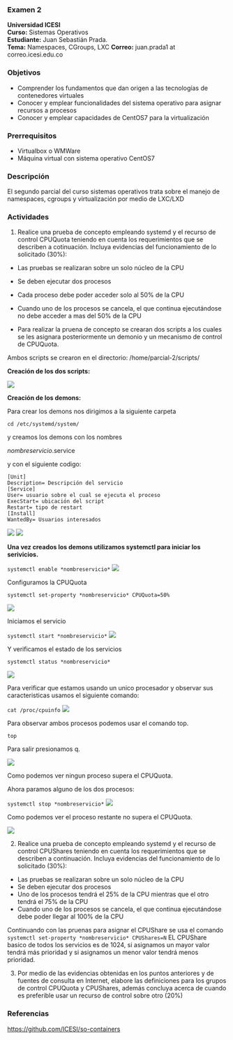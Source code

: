 ### Examen 2
**Universidad ICESI**  
**Curso:** Sistemas Operativos  
**Estudiante:** Juan Sebastián Prada.  
**Tema:** Namespaces, CGroups, LXC
**Correo:** juan.prada1 at correo.icesi.edu.co

### Objetivos
* Comprender los fundamentos que dan origen a las tecnologías de contenedores virtuales
* Conocer y emplear funcionalidades del sistema operativo para asignar recursos a procesos
* Conocer y emplear capacidades de CentOS7 para la virtualización

### Prerrequisitos
* Virtualbox o WMWare
* Máquina virtual con sistema operativo CentOS7

### Descripción
El segundo parcial del curso sistemas operativos trata sobre el manejo de namespaces, cgroups y virtualización por medio de LXC/LXD

### Actividades
1. Realice una prueba de concepto empleando systemd y el recurso de control CPUQuota teniendo en cuenta los requerimientos que se describen a cotinuación. Incluya evidencias del funcionamiento de lo solicitado (30%):
 * Las pruebas se realizaran sobre un solo núcleo de la CPU
 * Se deben ejecutar dos procesos
 * Cada proceso debe poder acceder solo al 50% de la CPU
 * Cuando uno de los procesos se cancela, el que continua ejecutándose no debe acceder a mas del 50% de la CPU
 
* Para realizar la pruena de concepto se crearan dos scripts a los cuales se les asignara posteriormente un demonio y un mecanismo de control de CPUQuota.
 
 Ambos scripts se crearon en el directorio: /home/parcial-2/scripts/
 
 **Creación de los dos scripts:**
 
![][1]

**Creación de los demons:**


Para crear los demons nos dirigimos a la siguiente carpeta


``
cd /etc/systemd/system/
``

y creamos los demons con los nombres


*nombreservicio*.service


y con el siguiente codigo:

``
[Unit]                                                                                                                                 
Description= Descripción del servicio                                                                                                   
[Service]                                                                                                                               
User= usuario sobre el cual se ejecuta el proceso                                                                                       
ExecStart= ubicación del script                                                                                                         
Restart= tipo de restart                                                                                                               
[Install]                                                                                                                               
WantedBy= Usuarios interesados                                                                                                         
``

![][2]
![][3]

**Una vez creados los demons utilizamos systemctl para iniciar los serivicios.**

``
systemctl enable *nombreservicio*
``
![][4]


Configuramos la CPUQuota

``
systemctl set-property *nombreservicio* CPUQuota=50%
``

![][5]


Iniciamos el servicio

``
systemctl start *nombreservicio*
``
![][6]

Y verificamos el estado de los servicios

``
systemctl status *nombreservicio*
``

![][7]

Para verificar que estamos usando un unico procesador y observar sus caracteristicas
usamos el siguiente comando:

``
cat /proc/cpuinfo
``
![][8]


Para observar ambos procesos podemos usar el comando top.

``
top
``

Para salir presionamos q.

![][9]


Como podemos ver ningun proceso supera el CPUQuota.


Ahora paramos alguno de los dos procesos:

``
systemctl stop *nombreservicio*
``
![][10]

Como podemos ver el proceso restante no supera el CPUQuota.

![][11]
 
2.  Realice una prueba de concepto empleando systemd y el recurso de control CPUShares teniendo en cuenta los requerimientos que se describen a continuación. Incluya evidencias del funcionamiento de lo solicitado (30%):
 * Las pruebas se realizaran sobre un solo núcleo de la CPU
 * Se deben ejecutar dos procesos
 * Uno de los procesos tendrá el 25% de la CPU mientras que el otro tendrá el 75% de la CPU
 * Cuando uno de los procesos se cancela, el que continua ejecutándose debe poder llegar al 100% de la CPU
 
 Continuando con las pruenas para asignar el CPUShare se usa el comando
 ``
 systemctl set-property *nombreservicio* CPUShares=N
 ``
 EL CPUShare basico de todos los servicios es de 1024, si asignamos un mayor valor tendrá más prioridad y si asignamos un menor valor
 tendrá menos prioridad.
 
 
 
3. Por medio de las evidencias obtenidas en los puntos anteriores y de fuentes de consulta en Internet, elabore las definiciones para los grupos de control CPUQuota y CPUShares, además concluya acerca de cuando es preferible usar un recurso de control sobre otro (20%)




### Referencias
https://github.com/ICESI/so-containers

[1]:Imagenes/Screenshot_1.png
[2]:Imagenes/Screenshot_2.png
[3]:Imagenes/Screenshot_3.png
[4]:Imagenes/Screenshot_4.png
[5]:Imagenes/Screenshot_5.png
[6]:Imagenes/Screenshot_6.png
[7]:Imagenes/Screenshot_7.png
[8]:Imagenes/Screenshot_8.png
[9]:Imagenes/Screenshot_9.png
[10]:Imagenes/Screenshot_10.png
[11]:Imagenes/Screenshot_11.png
